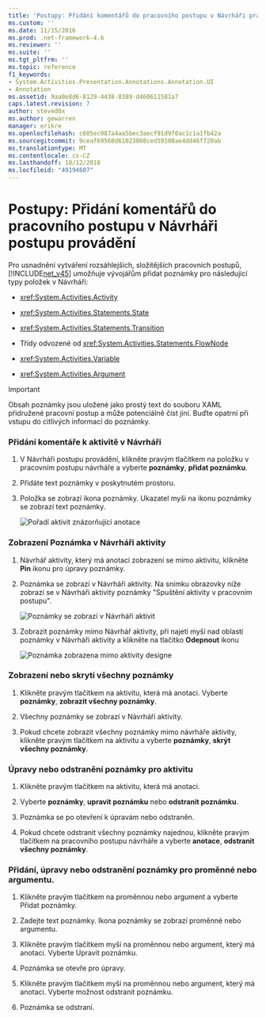 ```yaml
---
title: 'Postupy: Přidání komentářů do pracovního postupu v Návrháři pracovních postupů | Dokumentace Microsoftu'
ms.custom: ''
ms.date: 11/15/2016
ms.prod: .net-framework-4.6
ms.reviewer: ''
ms.suite: ''
ms.tgt_pltfrm: ''
ms.topic: reference
f1_keywords:
- System.Activities.Presentation.Annotations.Annotation.UI
- Annotation
ms.assetid: 9aa0e8d6-8129-4438-8389-d460611581a7
caps.latest.revision: 7
author: steved0x
ms.author: gewarren
manager: erikre
ms.openlocfilehash: c605ec087a4aa5bec3aecf91d9f0ac1c1a1fb42a
ms.sourcegitcommit: 9ceaf69568d61023868ced59108ae4dd46f720ab
ms.translationtype: MT
ms.contentlocale: cs-CZ
ms.lasthandoff: 10/12/2018
ms.locfileid: "49194607"
---
```

# <a name="how-to-add-comments-to-a-workflow-in-the-workflow-designer"></a>Postupy: Přidání komentářů do pracovního postupu v Návrháři postupu provádění
Pro usnadnění vytváření rozsáhlejších, složitějších pracovních postupů, [!INCLUDE[net_v45](../includes/net-v45-md.md)] umožňuje vývojářům přidat poznámky pro následující typy položek v Návrháři:  
  
-   <xref:System.Activities.Activity>  
  
-   <xref:System.Activities.Statements.State>  
  
-   <xref:System.Activities.Statements.Transition>  
  
-   Třídy odvozené od <xref:System.Activities.Statements.FlowNode>  
  
-   <xref:System.Activities.Variable>  
  
-   <xref:System.Activities.Argument>  
  
> [!IMPORTANT]
>  Obsah poznámky jsou uložené jako prostý text do souboru XAML přidružené pracovní postup a může potenciálně číst jiní. Buďte opatrní při vstupu do citlivých informací do poznámky.  
  
### <a name="adding-an-annotation-to-an-activity-in-the-designer"></a>Přidání komentáře k aktivitě v Návrháři  
  
1.  V Návrháři postupu provádění, klikněte pravým tlačítkem na položku v pracovním postupu návrháře a vyberte **poznámky**, **přidat poznámku**.  
  
2.  Přidáte text poznámky v poskytnutém prostoru.  
  
3.  Položka se zobrazí ikona poznámky. Ukazatel myši na ikonu poznámky se zobrazí text poznámky.  
  
     ![Pořadí aktivit znázorňující anotace](../workflow-designer/media/annotation.png "poznámky")  
  
### <a name="displaying-an-annotation-in-an-activitys-designer"></a>Zobrazení Poznámka v Návrháři aktivity  
  
1.  Návrhář aktivity, který má anotaci zobrazení se mimo aktivitu, klikněte **Pin** ikonu pro úpravy poznámky.  
  
2.  Poznámka se zobrazí v Návrháři aktivity. Na snímku obrazovky níže zobrazí se v Návrháři aktivity poznámky "Spuštění aktivity v pracovním postupu".  
  
     ![Poznámky se zobrazí v Návrháři aktivit](../workflow-designer/media/annotationindesigner.png "AnnotationInDesigner")  
  
3.  Zobrazit poznámky mimo Návrhář aktivity, při najetí myší nad oblastí poznámky v Návrháři aktivity a klikněte na tlačítko **Odepnout** ikonu  
  
     ![Poznámka zobrazena mimo aktivity designe](../workflow-designer/media/annotationoutsidedesigner.png "AnnotationOutsideDesigner")  
  
### <a name="showing-or-hiding-all-annotations"></a>Zobrazení nebo skrytí všechny poznámky  
  
1.  Klikněte pravým tlačítkem na aktivitu, která má anotaci. Vyberte **poznámky**, **zobrazit všechny poznámky**.  
  
2.  Všechny poznámky se zobrazí v Návrháři aktivity.  
  
3.  Pokud chcete zobrazit všechny poznámky mimo návrháře aktivity, klikněte pravým tlačítkem na aktivitu a vyberte **poznámky**, **skrýt všechny poznámky**.  
  
### <a name="editing-or-deleting-an-annotation-for-an-activity"></a>Úpravy nebo odstranění poznámky pro aktivitu  
  
1.  Klikněte pravým tlačítkem na aktivitu, která má anotaci.  
  
2.  Vyberte **poznámky**, **upravit poznámku** nebo **odstranit poznámku**.  
  
3.  Poznámka se po otevření k úpravám nebo odstraněn.  
  
4.  Pokud chcete odstranit všechny poznámky najednou, klikněte pravým tlačítkem na pracovního postupu návrháře a vyberte **anotace**, **odstranit všechny poznámky**.  
  
### <a name="adding-editing-and-deleting-an-annotation-for-a-variable-or-argument"></a>Přidání, úpravy nebo odstranění poznámky pro proměnné nebo argumentu.  
  
1.  Klikněte pravým tlačítkem na proměnnou nebo argument a vyberte Přidat poznámky.  
  
2.  Zadejte text poznámky. Ikona poznámky se zobrazí proměnné nebo argumentu.  
  
3.  Klikněte pravým tlačítkem myši na proměnnou nebo argument, který má anotaci. Vyberte Upravit poznámku.  
  
4.  Poznámka se otevře pro úpravy.  
  
5.  Klikněte pravým tlačítkem myši na proměnnou nebo argument, který má anotaci. Vyberte možnost odstranit poznámku.  
  
6.  Poznámka se odstraní.